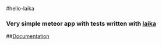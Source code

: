 #hello-laika

### Very simple meteor app with tests written with [laika](http://arunoda.github.io/laika/)

##[Documentation](http://arunoda.github.io/laika/)

